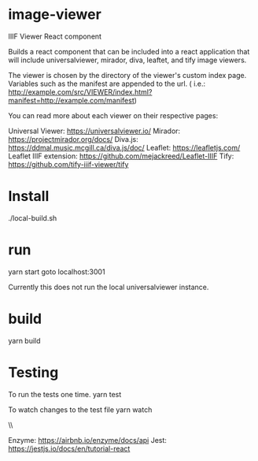 # image-viewer
IIIF Viewer React component

Builds a react component that can be included into a react application that will include universalviewer, mirador, diva, leaftet, and tify image viewers.

The viewer is chosen by the directory of the viewer's custom index page. Variables such as the manifest are appended to the url. ( i.e.: http://example.com/src/VIEWER/index.html?manifest=http://example.com/manifest)

You can read more about each viewer on their respective pages:

Universal Viewer: https://universalviewer.io/
Mirador: https://projectmirador.org/docs/
Diva.js: https://ddmal.music.mcgill.ca/diva.js/doc/
Leaflet: https://leafletjs.com/
Leaflet IIIF extension: https://github.com/mejackreed/Leaflet-IIIF
Tify: https://github.com/tify-iiif-viewer/tify


# Install
./local-build.sh

# run
yarn start
goto localhost:3001

Currently this does not run the local universalviewer instance.  

# build
yarn build

# Testing

To run the tests one time.
yarn test  

To watch changes to the test file
yarn watch

\\\


Enzyme:  https://airbnb.io/enzyme/docs/api
Jest: https://jestjs.io/docs/en/tutorial-react
